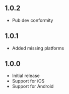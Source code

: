 ## 1.0.2

* Pub dev conformity

## 1.0.1

* Added missing platforms


## 1.0.0

* Initial release
* Support for iOS
* Support for Android